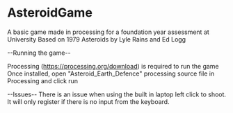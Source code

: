 # AsteroidGame
A basic game made in processing for a foundation year assessment at University
Based on 1979 Asteroids by Lyle Rains and Ed Logg

--Running the game--

Processing (https://processing.org/download) is required to run the game
Once installed, open "Asteroid_Earth_Defence" processing source file in Processing and click run

--Issues--
There is an issue when using the built in laptop left click to shoot. It will only register if there is no input from the keyboard.
